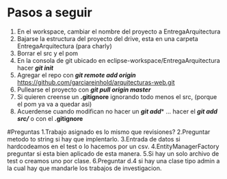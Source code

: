 # Pasos a seguir

1. En el workspace, cambiar el nombre del proyecto a EntregaArquitectura
2. Bajarse la estructura del proyecto del drive, esta en una carpeta EntregaArquitectura (para charly)
3. Borrar el src y el pom
4. En la consola de git ubicado en eclipse-workspace/EntregaArquitectura hacer ***git init***
5. Agregar el repo con ***git remote add origin*** https://github.com/garciareinhold/arquitecturas-web.git
6. Pullearse el proyecto con ***git pull origin master***
7. Si quieren creense un **.gitignore** ignorando todo menos el src, (porque el pom ya va a quedar asi)
8. Acuerdense cuando modifican no hacer un ***git add**** ... hacer el ***git add src/*** o con el **.gitignore**

#Preguntas 
1.Trabajo asignado es lo mismo que revisiones?
2.Preguntar metodo to string si hay que implentarlo.
3.Entrada de datos si hardcodeamos en el test o lo hacemos por un csv.
4.EntityManagerFactory preguntar si esta bien aplicado de esta manera.
5.Si hay un solo archivo de test o creamos uno por clase.
6.Preguntar d.4 si hay una clase tipo admin a la cual hay que mandarle los trabajos de investigacion.